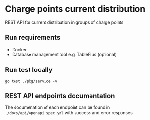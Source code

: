 # Charge points current distribution

REST API for current distribution in groups of charge points

## Run requirements
- Docker
- Database management tool e.g. TablePlus (optional)

## Run test locally

```shell
go test ./pkg/service -v
```

## REST API endpoints documentation

The documenation of each endpoint can be found in `./docs/api/openapi.spec.yml`
with success and error responses